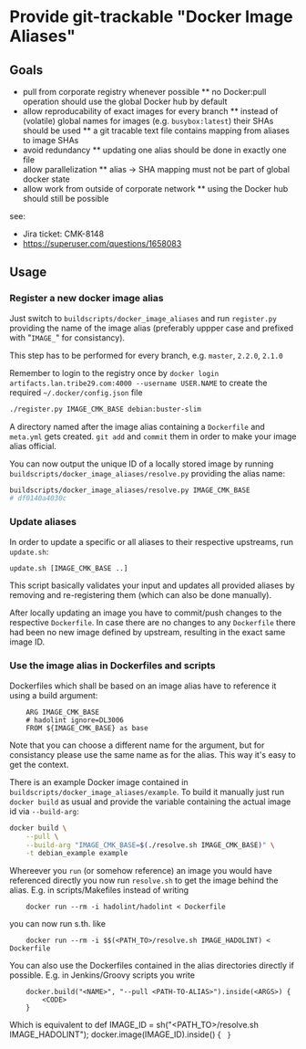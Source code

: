 # Provide git-trackable "Docker Image Aliases" 

## Goals

* pull from corporate registry whenever possible
** no Docker:pull operation should use the global Docker hub by default
* allow reproducability of exact images for every branch
** instead of (volatile) global names for images (e.g. `busybox:latest`) their SHAs should be used
** a git tracable text file contains mapping from aliases to image SHAs
* avoid redundancy
** updating one alias should be done in exactly one file
* allow parallelization
** alias -> SHA mapping must not be part of global docker state
* allow work from outside of corporate network
** using the Docker hub should still be possible

see:
- Jira ticket: CMK-8148
- https://superuser.com/questions/1658083


## Usage

### Register a new docker image alias

Just switch to `buildscripts/docker_image_aliases` and run `register.py` providing the name of
the image alias (preferably uppper case and prefixed with "`IMAGE_`" for consistancy).

This step has to be performed for every branch, e.g. `master`, `2.2.0`, `2.1.0`

Remember to login to the registry once by
`docker login artifacts.lan.tribe29.com:4000 --username USER.NAME` to create the required
`~/.docker/config.json` file

```bash
./register.py IMAGE_CMK_BASE debian:buster-slim
```

A directory named after the image alias containing a `Dockerfile` and `meta.yml` gets created.
`git add` and `commit` them in order to make your image alias official.

You can now output the unique ID of a locally stored image by running 
`buildscripts/docker_image_aliases/resolve.py` providing the alias name:

```bash
buildscripts/docker_image_aliases/resolve.py IMAGE_CMK_BASE
# df0140a4030c
```

### Update aliases

In order to update a specific or all aliases to their respective upstreams, run `update.sh`:

```bash
update.sh [IMAGE_CMK_BASE ..]
```

This script basically validates your input and updates all provided aliases by removing and
re-registering them (which can also be done manually).

After locally updating an image you have to commit/push changes to the respective `Dockerfile`.
In case there are no changes to any `Dockerfile` there had been no new image defined by upstream,
resulting in the exact same image ID.

### Use the image alias in Dockerfiles and scripts

Dockerfiles which shall be based on an image alias have to reference it using a build argument:

        ARG IMAGE_CMK_BASE
        # hadolint ignore=DL3006
        FROM ${IMAGE_CMK_BASE} as base

Note that you can choose a different name for the argument, but for consistancy please use the
same name as for the alias. This way it's easy to get the context.

There is an example Docker image contained in `buildscripts/docker_image_aliases/example`. To build
it manually just run `docker build` as usual and provide the variable containing the actual image id
via `--build-arg`:

```bash
docker build \
    --pull \
    --build-arg "IMAGE_CMK_BASE=$(./resolve.sh IMAGE_CMK_BASE)" \
    -t debian_example example
```

Whereever you `run` (or somehow reference) an image you would have referenced directly you now run
`resolve.sh` to get the image behind the alias. E.g. in scripts/Makefiles instead of writing 

        docker run --rm -i hadolint/hadolint < Dockerfile

you can now run s.th. like

        docker run --rm -i $$(<PATH_TO>/resolve.sh IMAGE_HADOLINT) < Dockerfile

You can also use the Dockerfiles contained in the alias directories directly if possible. E.g. in 
Jenkins/Groovy scripts you write

        docker.build("<NAME>", "--pull <PATH-TO-ALIAS>").inside(<ARGS>) {
            <CODE>
        }

Which is equivalent to
        def IMAGE_ID = sh("<PATH_TO>/resolve.sh IMAGE_HADOLINT");
        docker.image(IMAGE_ID).inside(<ARGS>) {
            <CODE>
        }

